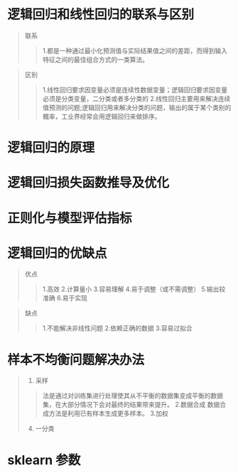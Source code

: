 # 逻辑回归和线性回归的联系与区别
> 联系
>> 1.都是一种通过最小化预测值与实际结果值之间的差距，而得到输入特征之间的最佳组合方式的一类算法。

> 区别
>> 1.线性回归要求因变量必须是连续性数据变量；逻辑回归要求因变量必须是分类变量，二分类或者多分类的
>> 2.线性回归主要用来解决连续值预测的问题;逻辑回归用来解决分类的问题，输出的属于某个类别的概率，工业界经常会用逻辑回归来做排序。

# 逻辑回归的原理


# 逻辑回归损失函数推导及优化

# 正则化与模型评估指标

# 逻辑回归的优缺点
> 优点
>> 1.高效
>> 2.计算量小
>> 3.容易理解
>> 4.易于调整（或不需调整）
>> 5.输出较准确
>> 6.易于实现

> 缺点
>> 1.不能解决非线性问题
>> 2.依赖正确的数据
>> 3.容易过拟合

# 样本不均衡问题解决办法
> 1. 采样
>> 法是通过对训练集进行处理使其从不平衡的数据集变成平衡的数据集，在大部分情况下会对最终的结果带来提升。
> 2.数据合成
>> 数据合成方法是利用已有样本生成更多样本。
> 3.加权
> 4. 一分类
>> 
# sklearn 参数